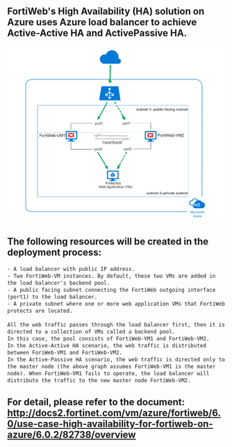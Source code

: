 ## FortiWeb's High Availability (HA) solution on Azure uses Azure load balancer to achieve Active-Active HA and ActivePassive HA.

![Example Diagram](./images/fortiweb-ha.png)

## The following resources will be created in the deployment process:
	- A load balancer with public IP address.
	- Two FortiWeb-VM instances. By default, these two VMs are added in the load balancer's backend pool.
	- A public facing subnet connecting the FortiWeb outgoing interface (port1) to the load balancer.
	- A private subnet where one or more web application VMs that FortiWeb protects are located.

	All the web traffic passes through the load balancer first, then it is directed to a collection of VMs called a backend pool.
	In this case, the pool consists of FortiWeb-VM1 and FortiWeb-VM2.
	In the Active-Active HA scenario, the web traffic is distributed between ForiWeb-VM1 and FortiWeb-VM2.
	In the Active-Passive HA scenario, the web traffic is directed only to the master node (the above graph assumes FortiWeb-VM1 is the master node). When FortiWeb-VM1 fails to operate, the load balancer will distribute the traffic to the new master node FortiWeb-VM2.

## For detail, please refer to the document: http://docs2.fortinet.com/vm/azure/fortiweb/6.0/use-case-high-availability-for-fortiweb-on-azure/6.0.2/82738/overview